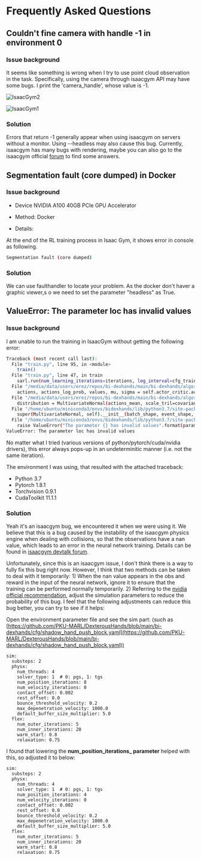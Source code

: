 # Frequently Asked Questions

## Couldn't fine camera with handle -1 in environment 0

### Issue background

It seems like something is wrong when I try to use point cloud observation in the task.
Specifically, using the camera through isaacgym API may have some bugs. I print the 'camera_handle', whose value is -1.

![IsaacGym2](/img/isaacgym_img/2.png)

![IsaacGym1](/img/isaacgym_img/1.png)

### Solution
Errors that return -1 generally appear when using isaacgym on servers without a monitor. Using --headless may also cause this bug. Currently, isaacgym has many bugs with rendering, maybe you can also go to the isaacgym official [forum](https://forums.developer.nvidia.com/c/agx-autonomous-machines/isaac/isaac-gym/322) to find some answers.

## Segmentation fault (core dumped) in Docker

### Issue background

- Device NVIDIA A100 40GB PCIe GPU Accelerator

- Method: Docker

- Details:

At the end of the RL training process in Isaac Gym, it shows error in console as following.

```bash
Segmentation fault (core dumped)
```

### Solution
We can use faulthandler to locate your problem. As the docker don't haver a graphic viewer,s o we need to set the parameter "headless" as True.

## ValueError: The parameter loc has invalid values

### Issue background
I am unable to run the training in IsaacGym without getting the following error:

```bash
Traceback (most recent call last):
  File "train.py", line 95, in <module>
    train()
  File "train.py", line 47, in train
    sarl.run(num_learning_iterations=iterations, log_interval=cfg_train["learn"]["save_interval"])
  File "/media/data/users/erez/repos/bi-dexhands/main/bi-dexhands/algorithms/rl/ppo/ppo.py", line 142, in run
    actions, actions_log_prob, values, mu, sigma = self.actor_critic.act(current_obs, current_states)
  File "/media/data/users/erez/repos/bi-dexhands/main/bi-dexhands/algorithms/rl/ppo/module.py", line 77, in act
    distribution = MultivariateNormal(actions_mean, scale_tril=covariance)
  File "/home/ubuntu/miniconda3/envs/bidexhands/lib/python3.7/site-packages/torch/distributions/multivariate_normal.py", line 146, in __init__
    super(MultivariateNormal, self).__init__(batch_shape, event_shape, validate_args=validate_args)
  File "/home/ubuntu/miniconda3/envs/bidexhands/lib/python3.7/site-packages/torch/distributions/distribution.py", line 53, in __init__
    raise ValueError("The parameter {} has invalid values".format(param))
ValueError: The parameter loc has invalid values
```

No matter what I tried (various versions of python/pytorch/cuda/nvidia drivers), this error always pops-up in an undeterminitic manner (i.e. not the same iteration).

The environment I was using, that resulted with the attached traceback:
- Python 3.7
- Pytorch 1.8.1
- Torchvision 0.9.1
- CudaToolkit 11.1.1

### Solution

Yeah it's an isaacgym bug, we encountered it when we were using it. We believe that this is a bug caused by the instability of the isaacgym physics engine when dealing with collisions, so that the observations have a nan value, which leads to an error in the neural network training. Details can be found in [isaacgym devtalk forum](https://forums.developer.nvidia.com/t/actors-data-set-to-nan/180417).

Unfortunately, since this is an isaacgym issue, I don't think there is a way to fully fix this bug right now. However, I think that two methods can be taken to deal with it temporarily: 1) When the nan value appears in the obs and reward in the input of the neural network, ignore it to ensure that the training can be performed normally temporarily. 2) Referring to the [nvidia official recommendation](https://forums.developer.nvidia.com/t/actors-data-set-to-nan/180417), adjust the simulation parameters to reduce the probability of this bug. I feel that the following adjustments can reduce this bug better, you can try to see if it helps:

Open the environment parameter file and see the sim part: (such as [https://github.com/PKU-MARL/DexterousHands/blob/main/bi-dexhands/cfg/shadow_hand_push_block.yaml](https://github.com/PKU-MARL/DexterousHands/blob/main/bi-dexhands/cfg/shadow_hand_push_block.yaml))

```
sim:  
  substeps: 2 
  physx: 
    num_threads: 4 
    solver_type: 1  # 0: pgs, 1: tgs 
    num_position_iterations: 8 
    num_velocity_iterations: 0 
    contact_offset: 0.002 
    rest_offset: 0.0 
    bounce_threshold_velocity: 0.2 
    max_depenetration_velocity: 1000.0 
    default_buffer_size_multiplier: 5.0 
  flex: 
    num_outer_iterations: 5 
    num_inner_iterations: 20 
    warm_start: 0.8 
    relaxation: 0.75 
```

I found that lowering the **num_position_iterations_ parameter** helped with this, so adjusted it to below:

```
sim:
  substeps: 2
  physx:
    num_threads: 4
    solver_type: 1  # 0: pgs, 1: tgs
    num_position_iterations: 4
    num_velocity_iterations: 0
    contact_offset: 0.002
    rest_offset: 0.0
    bounce_threshold_velocity: 0.2
    max_depenetration_velocity: 1000.0
    default_buffer_size_multiplier: 5.0
  flex:
    num_outer_iterations: 5
    num_inner_iterations: 20
    warm_start: 0.8
    relaxation: 0.75
```
